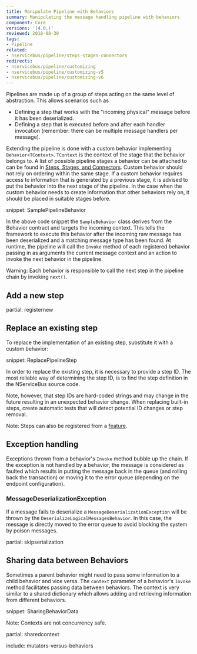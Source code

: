```yaml
---
title: Manipulate Pipeline with Behaviors
summary: Manipulating the message handling pipeline with behaviors
component: Core
versions: '[4.0,)'
reviewed: 2018-08-30
tags:
- Pipeline
related:
- nservicebus/pipeline/steps-stages-connectors
redirects:
- nservicebus/pipeline/customizing
- nservicebus/pipeline/customizing-v5
- nservicebus/pipeline/customizing-v6
---
```


Pipelines are made up of a group of steps acting on the same level of abstraction. This allows scenarios such as

 * Defining a step that works with the "incoming physical" message before it has been deserialized.
 * Defining a step that is executed before and after each handler invocation (remember: there can be multiple message handlers per message).

Extending the pipeline is done with a custom behavior implementing `Behavior<TContext>`. `TContext` is the context of the stage that the behavior belongs to. A list of possible pipeline stages a behavior can be attached to can be found in [Steps, Stages, and Connectors](steps-stages-connectors.md). Custom behavior should not rely on ordering within the same stage. If a custom behavior requires access to information that is generated by a previous stage, it is advised to put the behavior into the next stage of the pipeline. In the case when the custom behavior needs to create information that other behaviors rely on, it should be placed in suitable stages before.

snippet: SamplePipelineBehavior

In the above code snippet the `SampleBehavior` class derives from the Behavior contract and targets the incoming context. This tells the framework to execute this behavior after the incoming raw message has been deserialized and a matching message type has been found. At runtime, the pipeline will call the `Invoke` method of each registered behavior passing in as arguments the current message context and an action to invoke the next behavior in the pipeline.

Warning: Each behavior is responsible to call the next step in the pipeline chain by invoking `next()`.


## Add a new step

partial: registernew


## Replace an existing step

To replace the implementation of an existing step, substitute it with a custom behavior:

snippet: ReplacePipelineStep

In order to replace the existing step, it is necessary to provide a step ID. The most reliable way of determining the step ID, is to find the step definition in the NServiceBus source code. 

Note, however, that step IDs are hard-coded strings and may change in the future resulting in an unexpected behavior change. When replacing built-in steps, create automatic tests that will detect potential ID changes or step removal.

Note: Steps can also be registered from a [feature](features.md).


## Exception handling

Exceptions thrown from a behavior's `Invoke` method bubble up the chain. If the exception is not handled by a behavior, the message is considered as faulted which results in putting the message back in the queue (and rolling back the transaction) or moving it to the error queue (depending on the endpoint configuration).


### MessageDeserializationException

If a message fails to deserialize a `MessageDeserializationException` will be thrown by the `DeserializeLogicalMessagesBehavior`. In this case, the message is directly moved to the error queue to avoid blocking the system by poison messages.


partial: skipserialization


## Sharing data between Behaviors

Sometimes a parent behavior might need to pass some information to a child behavior and vice versa. The `context` parameter of a behavior's `Invoke` method facilitates passing data between behaviors. The context is very similar to a shared dictionary which allows adding and retrieving information from different behaviors.

snippet: SharingBehaviorData

Note: Contexts are not concurrency safe.


partial: sharedcontext


include: mutators-versus-behaviors
